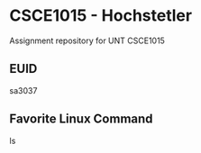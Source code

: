 # CSCE1015 - Hochstetler
Assignment repository for UNT CSCE1015
## EUID
sa3037
## Favorite Linux Command
ls

